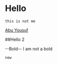 # Hello
```
this is not me

```

[Abu Yousuf](fb.me/abuicepust)

##Hello 2

--Bold--
I am not a bold

```
new

```